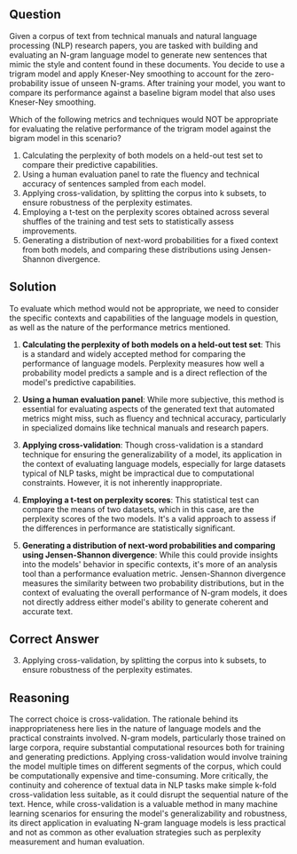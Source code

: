 ## Question
Given a corpus of text from technical manuals and natural language processing (NLP) research papers, you are tasked with building and evaluating an N-gram language model to generate new sentences that mimic the style and content found in these documents. You decide to use a trigram model and apply Kneser-Ney smoothing to account for the zero-probability issue of unseen N-grams. After training your model, you want to compare its performance against a baseline bigram model that also uses Kneser-Ney smoothing.

Which of the following metrics and techniques would NOT be appropriate for evaluating the relative performance of the trigram model against the bigram model in this scenario?

1. Calculating the perplexity of both models on a held-out test set to compare their predictive capabilities.
2. Using a human evaluation panel to rate the fluency and technical accuracy of sentences sampled from each model.
3. Applying cross-validation, by splitting the corpus into k subsets, to ensure robustness of the perplexity estimates.
4. Employing a t-test on the perplexity scores obtained across several shuffles of the training and test sets to statistically assess improvements.
5. Generating a distribution of next-word probabilities for a fixed context from both models, and comparing these distributions using Jensen-Shannon divergence.

## Solution

To evaluate which method would not be appropriate, we need to consider the specific contexts and capabilities of the language models in question, as well as the nature of the performance metrics mentioned.

1. **Calculating the perplexity of both models on a held-out test set**: This is a standard and widely accepted method for comparing the performance of language models. Perplexity measures how well a probability model predicts a sample and is a direct reflection of the model's predictive capabilities.

2. **Using a human evaluation panel**: While more subjective, this method is essential for evaluating aspects of the generated text that automated metrics might miss, such as fluency and technical accuracy, particularly in specialized domains like technical manuals and research papers.

3. **Applying cross-validation**: Though cross-validation is a standard technique for ensuring the generalizability of a model, its application in the context of evaluating language models, especially for large datasets typical of NLP tasks, might be impractical due to computational constraints. However, it is not inherently inappropriate.

4. **Employing a t-test on perplexity scores**: This statistical test can compare the means of two datasets, which in this case, are the perplexity scores of the two models. It's a valid approach to assess if the differences in performance are statistically significant.

5. **Generating a distribution of next-word probabilities and comparing using Jensen-Shannon divergence**: While this could provide insights into the models' behavior in specific contexts, it's more of an analysis tool than a performance evaluation metric. Jensen-Shannon divergence measures the similarity between two probability distributions, but in the context of evaluating the overall performance of N-gram models, it does not directly address either model's ability to generate coherent and accurate text.

## Correct Answer

3. Applying cross-validation, by splitting the corpus into k subsets, to ensure robustness of the perplexity estimates.

## Reasoning

The correct choice is cross-validation. The rationale behind its inappropriateness here lies in the nature of language models and the practical constraints involved. N-gram models, particularly those trained on large corpora, require substantial computational resources both for training and generating predictions. Applying cross-validation would involve training the model multiple times on different segments of the corpus, which could be computationally expensive and time-consuming. More critically, the continuity and coherence of textual data in NLP tasks make simple k-fold cross-validation less suitable, as it could disrupt the sequential nature of the text. Hence, while cross-validation is a valuable method in many machine learning scenarios for ensuring the model's generalizability and robustness, its direct application in evaluating N-gram language models is less practical and not as common as other evaluation strategies such as perplexity measurement and human evaluation.